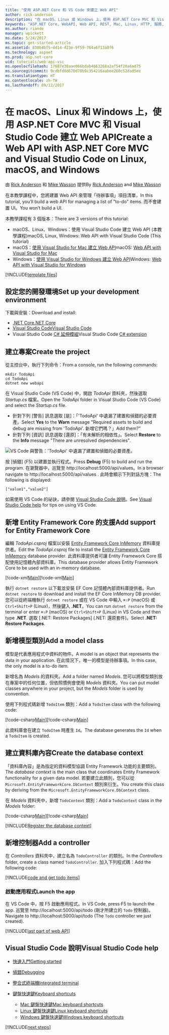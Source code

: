 ```yaml
---
title: "使用 ASP.NET Core 和 VS Code 來建立 Web API"
author: rick-anderson
description: "在 macOS、Linux 或 Windows 上，使用 ASP.NET Core MVC 和 Visual Studio Code 建置 Web API"
keywords: "ASP.NET Core, WebAPI, Web API, REST, Mac, Linux, HTTP, 服務, HTTP 服務, VS Code"
ms.author: riande
manager: wpickett
ms.date: 5/24/2017
ms.topic: get-started-article
ms.assetid: 830b4bf5-dd14-423e-9f59-764a6f13a8f6
ms.technology: aspnet
ms.prod: asp.net-core
uid: tutorials/web-api-vsc
ms.openlocfilehash: 17687e38aae066bdab4663268a2af54f20a6ad75
ms.sourcegitcommit: 9cdbfd0d670d70b9c354216aabee260c52dad5ee
ms.translationtype: HT
ms.contentlocale: zh-TW
ms.lasthandoff: 09/12/2017
---
```

# <a name="create-a-web-api-with-aspnet-core-mvc-and-visual-studio-code-on-linux-macos-and-windows"></a><span data-ttu-id="d4656-104">在 macOS、Linux 和 Windows 上，使用 ASP.NET Core MVC 和 Visual Studio Code 建立 Web API</span><span class="sxs-lookup"><span data-stu-id="d4656-104">Create a Web API with ASP.NET Core MVC and Visual Studio Code on Linux, macOS, and Windows</span></span>

<span data-ttu-id="d4656-105">由 [Rick Anderson](https://twitter.com/RickAndMSFT) 和 [Mike Wasson](https://github.com/mikewasson) 提供</span><span class="sxs-lookup"><span data-stu-id="d4656-105">By [Rick Anderson](https://twitter.com/RickAndMSFT) and [Mike Wasson](https://github.com/mikewasson)</span></span>

<span data-ttu-id="d4656-106">在本教學課程中，您將建置 Web API 來管理「待辦事項」項目清單，</span><span class="sxs-lookup"><span data-stu-id="d4656-106">In this tutorial, you’ll build a web API for managing a list of "to-do" items.</span></span> <span data-ttu-id="d4656-107">而不會建置 UI。</span><span class="sxs-lookup"><span data-stu-id="d4656-107">You won’t build a UI.</span></span>

<span data-ttu-id="d4656-108">本教學課程有 3 個版本：</span><span class="sxs-lookup"><span data-stu-id="d4656-108">There are 3 versions of this tutorial:</span></span>

* <span data-ttu-id="d4656-109">macOS、Linux、Windows：使用 Visual Studio Code 建立 Web API (本教學課程)</span><span class="sxs-lookup"><span data-stu-id="d4656-109">macOS, Linux, Windows: Web API with Visual Studio Code (This tutorial)</span></span>
* <span data-ttu-id="d4656-110">macOS：[使用 Visual Studio for Mac 建立 Web API](xref:tutorials/first-web-api-mac)</span><span class="sxs-lookup"><span data-stu-id="d4656-110">macOS: [Web API with Visual Studio for Mac](xref:tutorials/first-web-api-mac)</span></span>
* <span data-ttu-id="d4656-111">Windows：[使用 Visual Studio for Windows 建立 Web API](xref:tutorials/first-web-api)</span><span class="sxs-lookup"><span data-stu-id="d4656-111">Windows: [Web API with Visual Studio for Windows](xref:tutorials/first-web-api)</span></span>

<!-- WARNING: The code AND images in this doc are used by uid: tutorials/web-api-vsc, tutorials/first-web-api-mac and tutorials/first-web-api. If you change any code/images in this tutorial, update uid: tutorials/web-api-vsc -->

[!INCLUDE[template files](../includes/webApi/intro.md)]

## <a name="set-up-your-development-environment"></a><span data-ttu-id="d4656-112">設定您的開發環境</span><span class="sxs-lookup"><span data-stu-id="d4656-112">Set up your development environment</span></span>

<span data-ttu-id="d4656-113">下載與安裝：</span><span class="sxs-lookup"><span data-stu-id="d4656-113">Download and install:</span></span>
- [<span data-ttu-id="d4656-114">.NET Core</span><span class="sxs-lookup"><span data-stu-id="d4656-114">.NET Core</span></span>](https://www.microsoft.com/net/core)
- [<span data-ttu-id="d4656-115">Visual Studio Code</span><span class="sxs-lookup"><span data-stu-id="d4656-115">Visual Studio Code</span></span>](https://code.visualstudio.com)
- <span data-ttu-id="d4656-116">Visual Studio Code [C# 延伸模組](https://marketplace.visualstudio.com/items?itemName=ms-vscode.csharp)</span><span class="sxs-lookup"><span data-stu-id="d4656-116">Visual Studio Code [C# extension](https://marketplace.visualstudio.com/items?itemName=ms-vscode.csharp)</span></span>

## <a name="create-the-project"></a><span data-ttu-id="d4656-117">建立專案</span><span class="sxs-lookup"><span data-stu-id="d4656-117">Create the project</span></span>

<span data-ttu-id="d4656-118">從主控台中，執行下列命令：</span><span class="sxs-lookup"><span data-stu-id="d4656-118">From a console, run the following commands:</span></span>

```console
mkdir TodoApi
cd TodoApi
dotnet new webapi
```

<span data-ttu-id="d4656-119">在 Visual Studio Code (VS Code) 中，開啟 *TodoApi* 資料夾，然後選取 *Startup.cs* 檔案。</span><span class="sxs-lookup"><span data-stu-id="d4656-119">Open the *TodoApi* folder in Visual Studio Code (VS Code) and select the *Startup.cs* file.</span></span>

- <span data-ttu-id="d4656-120">針對下列 [警告] 訊息選取 [是]：「'TodoApi' 中遺漏了建置和偵錯的必要資產。</span><span class="sxs-lookup"><span data-stu-id="d4656-120">Select **Yes** to the **Warn** message "Required assets to build and debug are missing from 'TodoApi'.</span></span> <span data-ttu-id="d4656-121">新增它們嗎？」</span><span class="sxs-lookup"><span data-stu-id="d4656-121">Add them?"</span></span>
- <span data-ttu-id="d4656-122">針對下列 [資訊] 訊息選取 [還原]：「有未解析的相依性」。</span><span class="sxs-lookup"><span data-stu-id="d4656-122">Select **Restore** to the **Info** message "There are unresolved dependencies".</span></span>

<!-- uid: tutorials/first-mvc-app-xplat/start-mvc uses the pic below. If you change it, make sure it's consistent -->

![VS Code 與警告：'TodoApi' 中遺漏了建置和偵錯的必要資產。](web-api-vsc/_static/vsc_restore.png)

<span data-ttu-id="d4656-126">按 [偵錯] (F5) 以建置並執行程式。</span><span class="sxs-lookup"><span data-stu-id="d4656-126">Press **Debug** (F5) to build and run the program.</span></span> <span data-ttu-id="d4656-127">在瀏覽器中，巡覽至 http://localhost:5000/api/values。</span><span class="sxs-lookup"><span data-stu-id="d4656-127">In a browser navigate to http://localhost:5000/api/values .</span></span> <span data-ttu-id="d4656-128">此時會顯示下列對話方塊：</span><span class="sxs-lookup"><span data-stu-id="d4656-128">The following is displayed:</span></span>

`["value1","value2"]`

<span data-ttu-id="d4656-129">如需使用 VS Code 的祕訣，請參閱 [Visual Studio Code 說明](#visual-studio-code-help)。</span><span class="sxs-lookup"><span data-stu-id="d4656-129">See [Visual Studio Code help](#visual-studio-code-help) for tips on using VS Code.</span></span>

## <a name="add-support-for-entity-framework-core"></a><span data-ttu-id="d4656-130">新增 Entity Framework Core 的支援</span><span class="sxs-lookup"><span data-stu-id="d4656-130">Add support for Entity Framework Core</span></span>

<span data-ttu-id="d4656-131">編輯 *TodoApi.csproj* 檔案以安裝 [Entity Framework Core InMemory](https://docs.microsoft.com/ef/core/providers/in-memory/) 資料庫提供者。</span><span class="sxs-lookup"><span data-stu-id="d4656-131">Edit the *TodoApi.csproj* file to install the [Entity Framework Core InMemory](https://docs.microsoft.com/ef/core/providers/in-memory/) database provider.</span></span> <span data-ttu-id="d4656-132">此資料庫提供者可讓 Entity Framework Core 搭配使用記憶體內部資料庫。</span><span class="sxs-lookup"><span data-stu-id="d4656-132">This database provider allows Entity Framework Core to be used with an in-memory database.</span></span>

<span data-ttu-id="d4656-133">[!code-xml[Main](web-api-vsc/sample/TodoApi/TodoApi.csproj?highlight=12)]</span><span class="sxs-lookup"><span data-stu-id="d4656-133">[!code-xml[Main](web-api-vsc/sample/TodoApi/TodoApi.csproj?highlight=12)]</span></span>

<span data-ttu-id="d4656-134">執行 `dotnet restore` 以下載並安裝 EF Core 記憶體內部資料庫提供者。</span><span class="sxs-lookup"><span data-stu-id="d4656-134">Run `dotnet restore` to download and install the EF Core InMemory DB provider.</span></span> <span data-ttu-id="d4656-135">您可以從終端機執行 `dotnet restore` 或在 VS Code 中輸入 `⌘⇧P` (macOS) 或 `Ctrl+Shift+P` (Linux)，然後鍵入 **.NET**。</span><span class="sxs-lookup"><span data-stu-id="d4656-135">You can run `dotnet restore` from the terminal or enter `⌘⇧P` (macOS) or `Ctrl+Shift+P` (Linux) in VS Code and then type **.NET**.</span></span> <span data-ttu-id="d4656-136">選取 [.NET: Restore Packages] (.NET: 還原套件)。</span><span class="sxs-lookup"><span data-stu-id="d4656-136">Select **.NET: Restore Packages**.</span></span>

## <a name="add-a-model-class"></a><span data-ttu-id="d4656-137">新增模型類別</span><span class="sxs-lookup"><span data-stu-id="d4656-137">Add a model class</span></span>

<span data-ttu-id="d4656-138">模型是代表應用程式中資料的物件。</span><span class="sxs-lookup"><span data-stu-id="d4656-138">A model is an object that represents the data in your application.</span></span> <span data-ttu-id="d4656-139">在此情況下，唯一的模型是待辦事項。</span><span class="sxs-lookup"><span data-stu-id="d4656-139">In this case, the only model is a to-do item.</span></span>

<span data-ttu-id="d4656-140">新增名為 *Models* 的資料夾。</span><span class="sxs-lookup"><span data-stu-id="d4656-140">Add a folder named *Models*.</span></span> <span data-ttu-id="d4656-141">您可以將模型類別放在專案中的任何位置，但依照慣例會使用 *Models* 資料夾。</span><span class="sxs-lookup"><span data-stu-id="d4656-141">You can put model classes anywhere in your project, but the *Models* folder is used by convention.</span></span>

<span data-ttu-id="d4656-142">使用下列程式碼新增 `TodoItem` 類別：</span><span class="sxs-lookup"><span data-stu-id="d4656-142">Add a `TodoItem` class with the following code:</span></span>

<span data-ttu-id="d4656-143">[!code-csharp[Main](first-web-api/sample/TodoApi/Models/TodoItem.cs)]</span><span class="sxs-lookup"><span data-stu-id="d4656-143">[!code-csharp[Main](first-web-api/sample/TodoApi/Models/TodoItem.cs)]</span></span>

<span data-ttu-id="d4656-144">此資料庫會在建立 `TodoItem` 時產生 `Id`。</span><span class="sxs-lookup"><span data-stu-id="d4656-144">The database generates the `Id` when a `TodoItem` is created.</span></span>

## <a name="create-the-database-context"></a><span data-ttu-id="d4656-145">建立資料庫內容</span><span class="sxs-lookup"><span data-stu-id="d4656-145">Create the database context</span></span>

<span data-ttu-id="d4656-146">「資料庫內容」是為指定的資料模型協調 Entity Framework 功能的主要類別。</span><span class="sxs-lookup"><span data-stu-id="d4656-146">The *database context* is the main class that coordinates Entity Framework functionality for a given data model.</span></span> <span data-ttu-id="d4656-147">若要建立此類別，您可以從 `Microsoft.EntityFrameworkCore.DbContext` 類別來衍生。</span><span class="sxs-lookup"><span data-stu-id="d4656-147">You create this class by deriving from the `Microsoft.EntityFrameworkCore.DbContext` class.</span></span>

<span data-ttu-id="d4656-148">在 *Models* 資料夾中，新增 `TodoContext` 類別：</span><span class="sxs-lookup"><span data-stu-id="d4656-148">Add a `TodoContext` class in the *Models* folder:</span></span>

<span data-ttu-id="d4656-149">[!code-csharp[Main](first-web-api/sample/TodoApi/Models/TodoContext.cs)]</span><span class="sxs-lookup"><span data-stu-id="d4656-149">[!code-csharp[Main](first-web-api/sample/TodoApi/Models/TodoContext.cs)]</span></span>

[!INCLUDE[Register the database context](../includes/webApi/register_dbContext.md)]

## <a name="add-a-controller"></a><span data-ttu-id="d4656-150">新增控制器</span><span class="sxs-lookup"><span data-stu-id="d4656-150">Add a controller</span></span>

<span data-ttu-id="d4656-151">在 *Controllers* 資料夾中，建立名為 `TodoController` 的類別。</span><span class="sxs-lookup"><span data-stu-id="d4656-151">In the *Controllers* folder, create a class named `TodoController`.</span></span> <span data-ttu-id="d4656-152">加入下列程式碼：</span><span class="sxs-lookup"><span data-stu-id="d4656-152">Add the following code:</span></span>

[!INCLUDE[code and get todo items](../includes/webApi/getTodoItems.md)]

### <a name="launch-the-app"></a><span data-ttu-id="d4656-153">啟動應用程式</span><span class="sxs-lookup"><span data-stu-id="d4656-153">Launch the app</span></span>

<span data-ttu-id="d4656-154">在 VS Code 中，按 F5 啟動應用程式。</span><span class="sxs-lookup"><span data-stu-id="d4656-154">In VS Code, press F5 to launch the app.</span></span> <span data-ttu-id="d4656-155">巡覽至 http://localhost:5000/api/todo   (剛才所建立的 `Todo` 控制器)。</span><span class="sxs-lookup"><span data-stu-id="d4656-155">Navigate to  http://localhost:5000/api/todo   (The `Todo` controller we just created).</span></span>

[!INCLUDE[last part of web API](../includes/webApi/end.md)]

## <a name="visual-studio-code-help"></a><span data-ttu-id="d4656-156">Visual Studio Code 說明</span><span class="sxs-lookup"><span data-stu-id="d4656-156">Visual Studio Code help</span></span>

- [<span data-ttu-id="d4656-157">快速入門</span><span class="sxs-lookup"><span data-stu-id="d4656-157">Getting started</span></span>](https://code.visualstudio.com/docs)
- [<span data-ttu-id="d4656-158">偵錯</span><span class="sxs-lookup"><span data-stu-id="d4656-158">Debugging</span></span>](https://code.visualstudio.com/docs/editor/debugging)
- [<span data-ttu-id="d4656-159">整合式終端機</span><span class="sxs-lookup"><span data-stu-id="d4656-159">Integrated terminal</span></span>](https://code.visualstudio.com/docs/editor/integrated-terminal)
- [<span data-ttu-id="d4656-160">鍵盤快速鍵</span><span class="sxs-lookup"><span data-stu-id="d4656-160">Keyboard shortcuts</span></span>](https://code.visualstudio.com/docs/getstarted/keybindings#_keyboard-shortcuts-reference)

  - [<span data-ttu-id="d4656-161">Mac 鍵盤快速鍵</span><span class="sxs-lookup"><span data-stu-id="d4656-161">Mac keyboard shortcuts</span></span>](https://code.visualstudio.com/shortcuts/keyboard-shortcuts-macos.pdf)
  - [<span data-ttu-id="d4656-162">Linux 鍵盤快速鍵</span><span class="sxs-lookup"><span data-stu-id="d4656-162">Linux keyboard shortcuts</span></span>](https://code.visualstudio.com/shortcuts/keyboard-shortcuts-linux.pdf)
  - [<span data-ttu-id="d4656-163">Windows 鍵盤快速鍵</span><span class="sxs-lookup"><span data-stu-id="d4656-163">Windows keyboard shortcuts</span></span>](https://code.visualstudio.com/shortcuts/keyboard-shortcuts-windows.pdf)

[!INCLUDE[next steps](../includes/webApi/next.md)]


